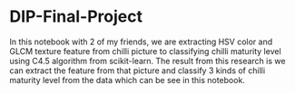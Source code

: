 # DIP-Final-Project
In this notebook with 2 of my friends, we are extracting HSV color and GLCM texture feature from chilli picture to classifying chilli maturity level using C4.5 algorithm from scikit-learn. The result from this research is we can extract the feature from that picture and classify 3 kinds of chilli maturity level from the data which can be see in this notebook.
